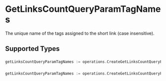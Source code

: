 # GetLinksCountQueryParamTagNames

The unique name of the tags assigned to the short link (case insensitive).


## Supported Types

### 

```go
getLinksCountQueryParamTagNames := operations.CreateGetLinksCountQueryParamTagNamesStr(string{/* values here */})
```

### 

```go
getLinksCountQueryParamTagNames := operations.CreateGetLinksCountQueryParamTagNamesArrayOfStr([]string{/* values here */})
```

